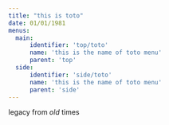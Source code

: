 ```yaml
---
title: "this is toto"
date: 01/01/1981
menus:
  main:
      identifier: 'top/toto'
      name: 'this is the name of toto menu'
      parent: 'top'
  side:
      identifier: 'side/toto'
      name: 'this is the name of toto menu'
      parent: 'side'
---
```


legacy from *old* times
